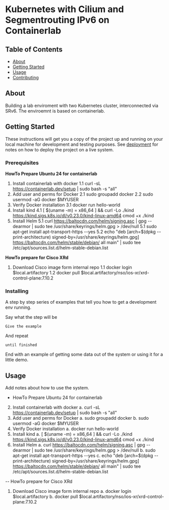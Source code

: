 # Kubernetes with Cilium and Segmentrouting IPv6 on Containerlab

## Table of Contents

- [About](#about)
- [Getting Started](#getting_started)
- [Usage](#usage)
- [Contributing](../CONTRIBUTING.md)

## About <a name = "about"></a>

Building a lab enviroment with two Kubernetes cluster, interconnected via SRv6. The enviroemnt is based on containerlab.

## Getting Started <a name = "getting_started"></a>

These instructions will get you a copy of the project up and running on your local machine for development and testing purposes. See [deployment](#deployment) for notes on how to deploy the project on a live system.

### Prerequisites

**HowTo Prepare Ubuntu 24 for containerlab**

 1. Install containerlab with docker
	1.1 curl -sL <https://containerlab.dev/setup> | sudo bash -s "all"
 2. Add user and perms for Docker
	 2.1 sudo groupadd docker
	 2.2 sudo usermod -aG docker $MYUSER
 3. Verify Docker installation
	 3.1 docker run hello-world
 4. Install kind
	 4.1 [ $(uname -m) = x86_64 ] && curl -Lo ./kind <https://kind.sigs.k8s.io/dl/v0.23.0/kind-linux-amd64> cmod +x ./kind
 5. Install Helm
	 5.1 curl <https://baltocdn.com/helm/signing.asc> | gpg --dearmor | sudo tee /usr/share/keyrings/helm.gpg > /dev/null
	 5.1 sudo apt-get install apt-transport-https --yes
	 5.2 echo "deb [arch=$(dpkg --print-architecture) signed-by=/usr/share/keyrings/helm.gpg] 		<https://baltocdn.com/helm/stable/debian/> all main" | sudo tee /etc/apt/sources.list.d/helm-stable-debian.list

**HowTo prepare for Cisco XRd**
 
1. Download Cisco image form internal repo
	1.1 docker login $local.artifactory
	1.2 docker pull $local.artifactory/nso/ios-xr/xrd-control-plane:7.10.2

### Installing

A step by step series of examples that tell you how to get a development env running.

Say what the step will be

```
Give the example
```

And repeat

```
until finished
```

End with an example of getting some data out of the system or using it for a little demo.

## Usage <a name = "usage"></a>

Add notes about how to use the system.

- HowTo Prepare Ubuntu 24 for containerlab
2. Install containerlab with docker
     a. curl -sL https://containerlab.dev/setup | sudo bash -s "all"
3. Add user and perms for Docker
     a. sudo groupadd docker
     b. sudo usermod -aG docker $MYUSER
4. Verify Docker installation
     a. docker run hello-world
5. Install kind
     a. [ $(uname -m) = x86_64 ] && curl -Lo ./kind https://kind.sigs.k8s.io/dl/v0.23.0/kind-linux-amd64 cmod +x ./kind
6. Install Helm
     a. curl https://baltocdn.com/helm/signing.asc | gpg --dearmor | sudo tee /usr/share/keyrings/helm.gpg > /dev/null
     b. sudo apt-get install apt-transport-https --yes
     c. echo "deb [arch=$(dpkg --print-architecture) signed-by=/usr/share/keyrings/helm.gpg] https://baltocdn.com/helm/stable/debian/ all main" | sudo tee /etc/apt/sources.list.d/helm-stable-debian.list

-- HowTo prepare for Cisco XRd
1. Download Cisco image form internal repo
     a. docker login $local.artifactory
     b. docker pull $local.artifactory/nso/ios-xr/xrd-control-plane:7.10.2